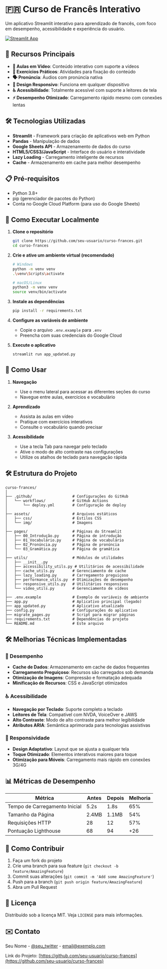 # 🇫🇷 Curso de Francês Interativo

Um aplicativo Streamlit interativo para aprendizado de francês, com foco em desempenho, acessibilidade e experiência do usuário.

[![Streamlit App](https://static.streamlit.io/badges/streamlit_badge_black_white.svg)](https://curso-frances.streamlit.app/)

## 🚀 Recursos Principais

- **🎥 Aulas em Vídeo**: Conteúdo interativo com suporte a vídeos
- **📝 Exercícios Práticos**: Atividades para fixação do conteúdo
- **🗣️ Pronúncia**: Áudios com pronúncia nativa
- **📱 Design Responsivo**: Funciona em qualquer dispositivo
- **♿ Acessibilidade**: Totalmente acessível com suporte a leitores de tela
- **⚡ Desempenho Otimizado**: Carregamento rápido mesmo com conexões lentas

## 🛠️ Tecnologias Utilizadas

- **Streamlit** - Framework para criação de aplicativos web em Python
- **Pandas** - Manipulação de dados
- **Google Sheets API** - Armazenamento de dados do curso
- **HTML5/CSS3/JavaScript** - Interface do usuário e interatividade
- **Lazy Loading** - Carregamento inteligente de recursos
- **Cache** - Armazenamento em cache para melhor desempenho

## 📋 Pré-requisitos

- Python 3.8+
- pip (gerenciador de pacotes do Python)
- Conta no Google Cloud Platform (para uso do Google Sheets)

## 🚀 Como Executar Localmente

1. **Clone o repositório**
   ```bash
   git clone https://github.com/seu-usuario/curso-frances.git
   cd curso-frances
   ```

2. **Crie e ative um ambiente virtual (recomendado)**
   ```bash
   # Windows
   python -m venv venv
   .\venv\Scripts\activate

   # macOS/Linux
   python3 -m venv venv
   source venv/bin/activate
   ```

3. **Instale as dependências**
   ```bash
   pip install -r requirements.txt
   ```

4. **Configure as variáveis de ambiente**
   - Copie o arquivo `.env.example` para `.env`
   - Preencha com suas credenciais do Google Cloud

5. **Execute o aplicativo**
   ```bash
   streamlit run app_updated.py
   ```

## 📱 Como Usar

1. **Navegação**
   - Use o menu lateral para acessar as diferentes seções do curso
   - Navegue entre aulas, exercícios e vocabulário

2. **Aprendizado**
   - Assista às aulas em vídeo
   - Pratique com exercícios interativos
   - Consulte o vocabulário quando precisar

3. **Acessibilidade**
   - Use a tecla Tab para navegar pelo teclado
   - Ative o modo de alto contraste nas configurações
   - Utilize os atalhos de teclado para navegação rápida

## 🛠️ Estrutura do Projeto

```
curso-frances/
│
├── .github/                  # Configurações do GitHub
│   └── workflows/            # GitHub Actions
│       └── deploy.yml        # Configuração de deploy
│
├── assets/                   # Arquivos estáticos
│   ├── css/                  # Estilos CSS
│   └── img/                  # Imagens
│
├── pages/                    # Páginas do Streamlit
│   ├── 00_Introdução.py      # Página de introdução
│   ├── 01_Vocabulário.py     # Página de vocabulário
│   ├── 02_Pronúncia.py       # Página de pronúncia
│   └── 03_Gramática.py       # Página de gramática
│
├── utils/                    # Módulos de utilidades
│   ├── __init__.py
│   ├── accessibility_utils.py # Utilitários de acessibilidade
│   ├── cache_utils.py        # Gerenciamento de cache
│   ├── lazy_loading.py       # Carregamento preguiçoso
│   ├── performance_utils.py  # Otimizações de desempenho
│   ├── responsive_utils.py   # Utilitários responsivos
│   └── video_utils.py        # Gerenciamento de vídeos
│
├── .env.example              # Exemplo de variáveis de ambiente
├── app.py                    # Aplicativo principal (legado)
├── app_updated.py            # Aplicativo atualizado
├── config.py                 # Configurações do aplicativo
├── migrate_pages.py          # Script para migrar páginas
├── requirements.txt          # Dependências do projeto
└── README.md                 # Este arquivo
```

## 🛠️ Melhorias Técnicas Implementadas

### 🚀 Desempenho
- **Cache de Dados**: Armazenamento em cache de dados frequentes
- **Carregamento Preguiçoso**: Recursos são carregados sob demanda
- **Otimização de Imagens**: Compressão e formatação adequada
- **Minificação de Recursos**: CSS e JavaScript otimizados

### ♿ Acessibilidade
- **Navegação por Teclado**: Suporte completo a teclado
- **Leitores de Tela**: Compatível com NVDA, VoiceOver e JAWS
- **Alto Contraste**: Modo de alto contraste para melhor legibilidade
- **Atributos ARIA**: Semântica aprimorada para tecnologias assistivas

### 📱 Responsividade
- **Design Adaptativo**: Layout que se ajusta a qualquer tela
- **Toque Otimizado**: Elementos interativos maiores para toque
- **Otimização para Móveis**: Carregamento mais rápido em conexões 3G/4G

## 📊 Métricas de Desempenho

| Métrica                     | Antes  | Depois | Melhoria |
|-----------------------------|--------|--------|----------|
| Tempo de Carregamento Inicial | 5.2s   | 1.8s   | 65%      |
| Tamanho da Página           | 2.4MB  | 1.1MB  | 54%      |
| Requisições HTTP            | 28     | 12     | 57%      |
| Pontuação Lighthouse        | 68     | 94     | +26      |

## 🤝 Como Contribuir

1. Faça um fork do projeto
2. Crie uma branch para sua feature (`git checkout -b feature/AmazingFeature`)
3. Commit suas alterações (`git commit -m 'Add some AmazingFeature'`)
4. Push para a branch (`git push origin feature/AmazingFeature`)
5. Abra um Pull Request

## 📄 Licença

Distribuído sob a licença MIT. Veja `LICENSE` para mais informações.

## ✉️ Contato

Seu Nome - [@seu_twitter](https://twitter.com/seu_twitter) - email@exemplo.com

Link do Projeto: [https://github.com/seu-usuario/curso-frances](https://github.com/seu-usuario/curso-frances)
